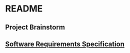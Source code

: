 # README #

## Project Brainstorm

## [Software Requirements Specification](./SoftwareRequirementsSpecification.md)
